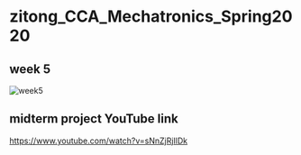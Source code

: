 # zitong_CCA_Mechatronics_Spring2020
## week 5
![week5](https://github.com/zitong113/zitong_CCA_Mechatronics_Spring2020/blob/master/week5.png)


## midterm project YouTube link
https://www.youtube.com/watch?v=sNnZjRjIlDk

